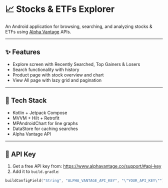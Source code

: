 # 📈 Stocks & ETFs Explorer

An Android application for browsing, searching, and analyzing stocks & ETFs using [Alpha Vantage](https://www.alphavantage.co) APIs.

---

## ✨ Features

- Explore screen with Recently Searched, Top Gainers & Losers
- Search functionality with history
- Product page with stock overview and chart
- View All page with lazy grid and pagination

---

## 🔧 Tech Stack

- Kotlin + Jetpack Compose
- MVVM + Hilt + Retrofit
- MPAndroidChart for line graphs
- DataStore for caching searches
- Alpha Vantage API

---

## 🔑 API Key

1. Get a free API key from: https://www.alphavantage.co/support/#api-key
2. Add it to `build.gradle`:

```kotlin
buildConfigField("String", "ALPHA_VANTAGE_API_KEY", "\"YOUR_API_KEY\"")
